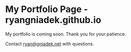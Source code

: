 # My Portfolio Page - ryangniadek.github.io

My portfolio is coming soon. Thank you for your patience.

Contact ryan@gniadek.net with questions.
